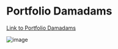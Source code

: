 # Portfolio Damadams

[Link to Portfolio Damadams](https://vtnu-dev.github.io/damadams/)

![image](https://user-images.githubusercontent.com/65651452/190114679-c2297579-59af-40cb-a1fe-5692017fd5b2.png)


